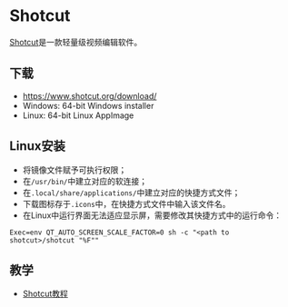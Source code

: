 # Shotcut

[Shotcut](https://www.shotcut.org/)是一款轻量级视频编辑软件。

## 下载

- https://www.shotcut.org/download/
- Windows: 64-bit Windows installer
- Linux: 64-bit Linux AppImage

## Linux安装

- 将镜像文件赋予可执行权限；
- 在`/usr/bin/`中建立对应的软连接；
- 在`.local/share/applications/`中建立对应的快捷方式文件；
- 下载图标存于`.icons`中，在快捷方式文件中输入该文件名。
- 在Linux中运行界面无法适应显示屏，需要修改其快捷方式中的运行命令：

```
Exec=env QT_AUTO_SCREEN_SCALE_FACTOR=0 sh -c "<path to shotcut>/shotcut "%F""
```

## 教学

- [Shotcut教程](https://www.bilibili.com/video/av77105895?from=search&seid=409103892336391604)